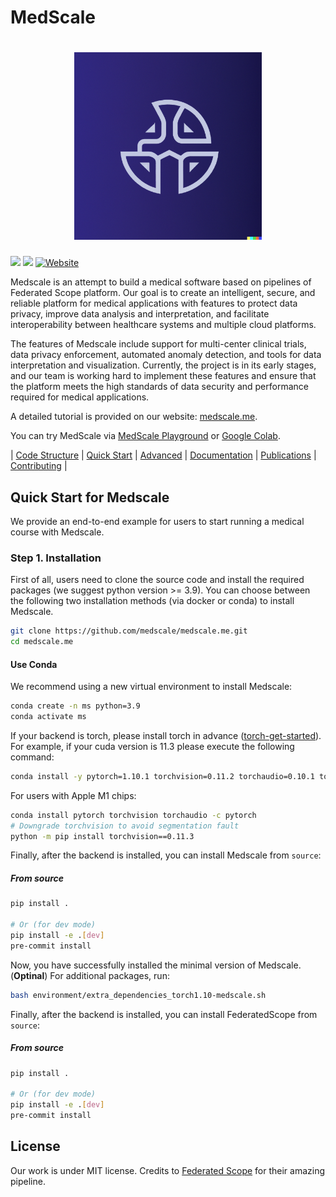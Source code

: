<h1 style = font-size: 50px>MedScale</h1>
<h1 align="center">
    <img src="doc/medscale.png" width="300"   overflow= "hidden" alt="medscale-logo">
</h1> 
 
![](https://img.shields.io/badge/language-python-blue.svg)
![](https://img.shields.io/badge/license-Apache-000000.svg)
[![Website](https://img.shields.io/badge/website-MedScale-0000FF)](https://medscale.me/)
 
Medscale is an attempt to build a medical software based on pipelines of Federated Scope platform. Our goal is to create an intelligent, secure, and reliable platform for medical applications with features to protect data privacy, improve data analysis and interpretation, and facilitate interoperability between healthcare systems and multiple cloud platforms.

The features of Medscale include support for multi-center clinical trials, data privacy enforcement, automated anomaly detection, and tools for data interpretation and visualization. Currently, the project is in its early stages, and our team is working hard to implement these features and ensure that the platform meets the high standards of data security and performance required for medical applications.

A detailed tutorial is provided on our website: [medscale.me](https://medscale.me/).
 
You can try MedScale via [MedScale Playground](https://try.medscale.me/) or [Google Colab](https://colab.research.google.com/github/medscale/MedScale/).
 

| [Code Structure](#code-structure) | [Quick Start](#quick-start) | [Advanced](#advanced) | [Documentation](#documentation) | [Publications](#publications) | [Contributing](#contributing) | 

## Quick Start for Medscale

We provide an end-to-end example for users to start running a medical course with Medscale.

### Step 1. Installation

First of all, users need to clone the source code and install the required packages (we suggest python version >= 3.9). You can choose between the following two installation methods (via docker or conda) to install Medscale.

```bash
git clone https://github.com/medscale/medscale.me.git
cd medscale.me
```

#### Use Conda

We recommend using a new virtual environment to install Medscale:

```bash
conda create -n ms python=3.9
conda activate ms
```

If your backend is torch, please install torch in advance ([torch-get-started](https://pytorch.org/get-started/locally/)). For example, if your cuda version is 11.3 please execute the following command:

```bash
conda install -y pytorch=1.10.1 torchvision=0.11.2 torchaudio=0.10.1 torchtext=0.11.1 cudatoolkit=11.3 -c pytorch -c conda-forge
```

For users with Apple M1 chips:
```bash
conda install pytorch torchvision torchaudio -c pytorch
# Downgrade torchvision to avoid segmentation fault
python -m pip install torchvision==0.11.3
```

Finally, after the backend is installed, you can install Medscale from `source`:

##### From source

```bash
pip install .

# Or (for dev mode)
pip install -e .[dev]
pre-commit install
```

Now, you have successfully installed the minimal version of Medscale. (**Optinal**) For additional packages, run:

```bash
bash environment/extra_dependencies_torch1.10-medscale.sh
```

Finally, after the backend is installed, you can install FederatedScope from `source`:

##### From source

```bash
pip install .

# Or (for dev mode)
pip install -e .[dev]
pre-commit install
```
 
## License

Our work is under MIT license. Credits to  <a href="https://arxiv.org/abs/2204.05011" target="_blank">Federated Scope</a>   for their amazing pipeline.
 